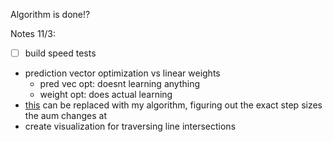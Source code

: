 Algorithm is done!?

Notes 11/3:
- [ ] build speed tests
- prediction vector optimization vs linear weights
  - pred vec opt: doesnt learning anything
  - weight opt: does actual learning
- [this](https://github.com/tdhock/max-generalized-auc/blob/d7308ad6d650ffc785cef7a33d1d317c4f179499/figure-aum-optimized-data.R#L87-L96) can be replaced with my algorithm, figuring out the exact step sizes the aum changes at
- create visualization for traversing line intersections
